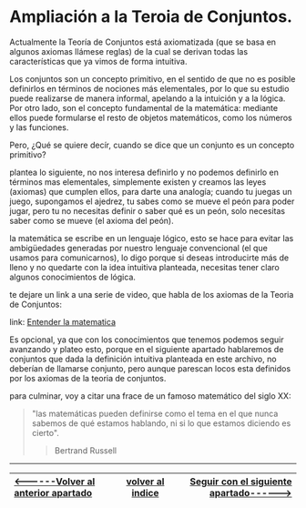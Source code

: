 # Ampliación a la Teroia de Conjuntos.

Actualmente la Teoría de Conjuntos está axiomatizada (que se basa en algunos axiomas llámese reglas) de la cual se derivan todas las características que ya vimos de forma intuitiva.

Los conjuntos son un concepto primitivo, en el sentido de que no es posible definirlos en términos de nociones más elementales, por lo que su estudio puede realizarse de manera informal, apelando a la intuición y a la lógica. Por otro lado, son el concepto fundamental de la matemática: mediante ellos puede formularse el resto de objetos matemáticos, como los números y las funciones.

Pero, ¿Qué se quiere decír, cuando se dice que un conjunto es un concepto primitivo?

plantea lo siguiente, no nos interesa definirlo y no podemos definirlo en términos mas elementales, simplemente existen y creamos las leyes (axiomas) que cumplen ellos, para darte una analogía; cuando tu juegas un juego, supongamos el ajedrez, tu sabes como se mueve el peón para poder jugar, pero tu no necesitas definir o saber qué es un peón, solo necesitas saber como se mueve (el axioma del peón).

la matemática se escribe en un lenguaje lógico, esto se hace para evitar las ambigüedades generadas por nuestro lenguaje convencional (el que usamos para comunicarnos), lo digo porque si deseas introducirte más de lleno y no quedarte con la idea intuitiva planteada, necesitas tener claro algunos conocimientos de lógica.

te dejare un link a una serie de video, que habla de los axiomas de la Teoria de Conjuntos: 

link: [Entender la matematica](https://www.youtube.com/watch?v=gjYptyGSf5A&list=PLR87U5jR5X6TzS2emgKWZmeV3MX1JtfVP&index=1+)

Es opcional, ya que con los conocimientos que tenemos podemos seguir avanzando y plateo esto, porque en el siguiente apartado hablaremos de conjuntos que dada la definición intuitiva planteada en este archivo, no deberían de llamarse conjunto, pero aunque parescan locos esta definidos por los axiomas de la teoria de conjuntos.

para culminar, voy a citar una frace de un famoso matemático del siglo XX: 

> "las matemáticas pueden definirse como el tema en el que nunca sabemos de qué estamos hablando, ni si lo que estamos diciendo es cierto".
>> Bertrand Russell
___

| [<------Volver al anterior apartado ](/Documentos/4.Conjuntos-equivalentes/README.md)| [volver al indice](/README.md)|[Seguir con el siguiente apartado------>](/Documentos/6.Conjuntos-expeciales/README.md)|
|:-|:-:|-:|
